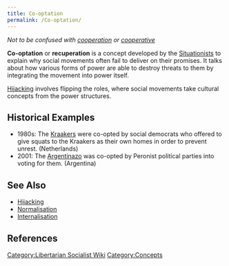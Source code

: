 ```yaml
---
title: Co-optation
permalink: /Co-optation/
---
```


*Not to be confused with [cooperation](cooperation.md "wikilink") or
[cooperative](cooperative.md "wikilink")*

**Co-optation** or **recuperation** is a concept developed by the
[Situationists](Situationism.md "wikilink") to explain why social movements
often fail to deliver on their promises. It talks about how various
forms of power are able to destroy threats to them by integrating the
movement into power itself.

[Hijacking](Hijacking.md "wikilink") involves flipping the roles, where
social movements take cultural concepts from the power structures.

## Historical Examples

- 1980s: The [Kraakers](Kraakers.md "wikilink") were co-opted by social
  democrats who offered to give squats to the Kraakers as their own
  homes in order to prevent unrest. (Netherlands)
- 2001: The [Argentinazo](Argentinazo.md "wikilink") was co-opted by
  Peronist political parties into voting for them. (Argentina)

## See Also

- [Hijacking](Hijacking.md "wikilink")
- [Normalisation](Normalisation.md "wikilink")
- [Internalisation](Internalisation.md "wikilink")

## References

<references />

[Category:Libertarian Socialist
Wiki](Category:Libertarian_Socialist_Wiki.md "wikilink")
[Category:Concepts](Category:Concepts.md "wikilink")
